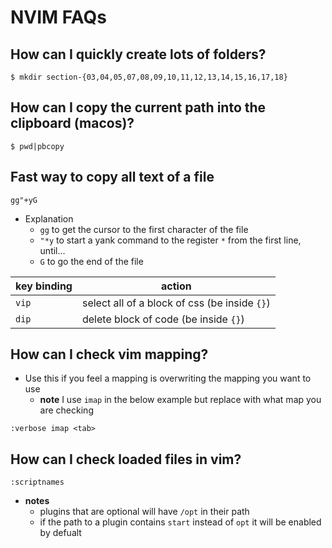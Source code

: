 # NVIM FAQs
## How can I quickly create lots of folders?
`$ mkdir section-{03,04,05,07,08,09,10,11,12,13,14,15,16,17,18}`

## How can I copy the current path into the clipboard (macos)?
`$ pwd|pbcopy`

## Fast way to copy all text of a file
`gg"+yG`

* Explanation
  * `gg` to get the cursor to the first character of the file
  * `"*y` to start a yank command to the register `*` from the first line, until...
  * `G` to go the end of the file

| key binding   | action                                        |
| ------------- | --------                                      |
| `vip`         | select all of a block of css (be inside `{}`) |
| `dip`         | delete block of code (be inside `{}`)         |

## How can I check vim mapping?
* Use this if you feel a mapping is overwriting the mapping you want to use
  * **note** I use `imap` in the below example but replace with what map you are checking 

`:verbose imap <tab>`
## How can I check loaded files in vim?
`:scriptnames`
 
* **notes**
  * plugins that are optional will have `/opt` in their path
  * if the path to a plugin contains `start` instead of `opt` it will be enabled by defualt

  
